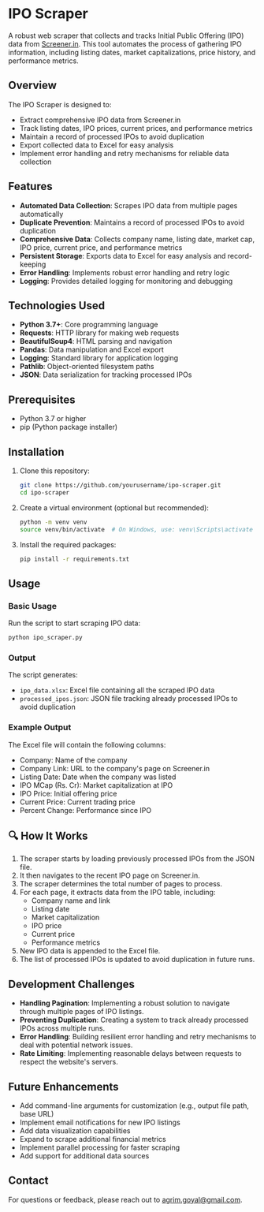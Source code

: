 # IPO Scraper

A robust web scraper that collects and tracks Initial Public Offering (IPO) data from [Screener.in](https://www.screener.in). This tool automates the process of gathering IPO information, including listing dates, market capitalizations, price history, and performance metrics.

## Overview

The IPO Scraper is designed to:
- Extract comprehensive IPO data from Screener.in
- Track listing dates, IPO prices, current prices, and performance metrics
- Maintain a record of processed IPOs to avoid duplication
- Export collected data to Excel for easy analysis
- Implement error handling and retry mechanisms for reliable data collection

## Features

- **Automated Data Collection**: Scrapes IPO data from multiple pages automatically
- **Duplicate Prevention**: Maintains a record of processed IPOs to avoid duplication
- **Comprehensive Data**: Collects company name, listing date, market cap, IPO price, current price, and performance metrics
- **Persistent Storage**: Exports data to Excel for easy analysis and record-keeping
- **Error Handling**: Implements robust error handling and retry logic
- **Logging**: Provides detailed logging for monitoring and debugging

## Technologies Used

- **Python 3.7+**: Core programming language
- **Requests**: HTTP library for making web requests
- **BeautifulSoup4**: HTML parsing and navigation
- **Pandas**: Data manipulation and Excel export
- **Logging**: Standard library for application logging
- **Pathlib**: Object-oriented filesystem paths
- **JSON**: Data serialization for tracking processed IPOs

## Prerequisites

- Python 3.7 or higher
- pip (Python package installer)

## Installation

1. Clone this repository:
   ```bash
   git clone https://github.com/yourusername/ipo-scraper.git
   cd ipo-scraper
   ```

2. Create a virtual environment (optional but recommended):
   ```bash
   python -m venv venv
   source venv/bin/activate  # On Windows, use: venv\Scripts\activate
   ```

3. Install the required packages:
   ```bash
   pip install -r requirements.txt
   ```

## Usage

### Basic Usage

Run the script to start scraping IPO data:

```bash
python ipo_scraper.py
```

### Output

The script generates:
- `ipo_data.xlsx`: Excel file containing all the scraped IPO data
- `processed_ipos.json`: JSON file tracking already processed IPOs to avoid duplication

### Example Output

The Excel file will contain the following columns:
- Company: Name of the company
- Company Link: URL to the company's page on Screener.in
- Listing Date: Date when the company was listed
- IPO MCap (Rs. Cr): Market capitalization at IPO
- IPO Price: Initial offering price
- Current Price: Current trading price
- Percent Change: Performance since IPO

## 🔍 How It Works

1. The scraper starts by loading previously processed IPOs from the JSON file.
2. It then navigates to the recent IPO page on Screener.in.
3. The scraper determines the total number of pages to process.
4. For each page, it extracts data from the IPO table, including:
   - Company name and link
   - Listing date
   - Market capitalization
   - IPO price
   - Current price
   - Performance metrics
5. New IPO data is appended to the Excel file.
6. The list of processed IPOs is updated to avoid duplication in future runs.

## Development Challenges

- **Handling Pagination**: Implementing a robust solution to navigate through multiple pages of IPO listings.
- **Preventing Duplication**: Creating a system to track already processed IPOs across multiple runs.
- **Error Handling**: Building resilient error handling and retry mechanisms to deal with potential network issues.
- **Rate Limiting**: Implementing reasonable delays between requests to respect the website's servers.

## Future Enhancements

- Add command-line arguments for customization (e.g., output file path, base URL)
- Implement email notifications for new IPO listings
- Add data visualization capabilities
- Expand to scrape additional financial metrics
- Implement parallel processing for faster scraping
- Add support for additional data sources


## Contact

For questions or feedback, please reach out to agrim.goyal@gmail.com.
